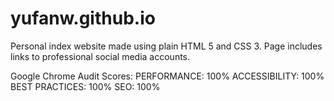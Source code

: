 # yufanw.github.io

Personal index website made using plain HTML 5 and CSS 3. Page includes links to professional social media accounts.

Google Chrome Audit Scores:
PERFORMANCE: 100%
ACCESSIBILITY: 100%
BEST PRACTICES: 100%
SEO: 100%
